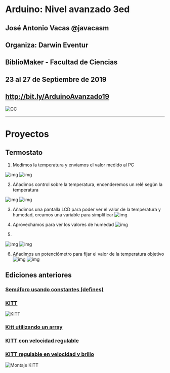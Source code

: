 # Arduino: Nivel avanzado 3ed


## José Antonio Vacas @javacasm
## Organiza: Darwin Eventur
## BiblioMaker - Facultad de Ciencias
## 23 al 27 de Septiembre de 2019

## http://bit.ly/ArduinoAvanzado19

![CC](./images/Licencia_CC_peque.png)

* * *

# Proyectos

## Termostato

1. Medimos la temperatura y enviamos el valor medido al PC 

![img](./images/Montaje-medida-temperatura.png)
![img](./images/Programa-medida-temperatura.png)

2. Añadimos control sobre la temperatura, encenderemos un relé según la temperatura

![img](./images/Montaje-Control-Temperatura.png)
![img](./images/Programa-Control-Temperatura.png)

3. Añadimos una pantalla LCD para poder ver el valor de la temperatura y humedad, creamos una variable para simplificar
![img](./images/Programa-Control-Temperatura-LCD.png)

4. Aprovechamos para ver los valores de humedad
![img](./images/Programa-Control-Temperatura-Humedad-LCD.png)


5. 

![img](./images/Control-temperatura-LCD.png)
![img](./images/Montaje-Control-Temperatura-LCD.png)

6. Añadimos un potenciómetro para fijar el valor de la temperatura objetivo
![img](./images/Programa-Control-Temperatura-LCD-regulable.png)
![img](./images/Montaje-Control-Temperatura-LCD-regulable.png)

## Ediciones anteriores

### [Semáforo usando constantes (defines)](./proyectos/Semaforo_define/Semaforo_define.ino)

### [KITT](proyectos/kitt/kitt.ino)

![KITT](http://wallpapercave.com/wp/EXZQNq7.gif)

### [Kitt utilizando un array](./proyectos/kitt_array/kitt_array.ino)

### [KITT con velocidad regulable](.proyectos/kitt_regulable_miEspera/kitt_regulable_miEspera.ino)

### [KITT regulable en velocidad y brillo](./proyectos/kitt_regulable_miEspera_ldr/kitt_regulable_miEspera_ldr.ino)

![Montaje KITT](./images/montajeKITT.jpg)
